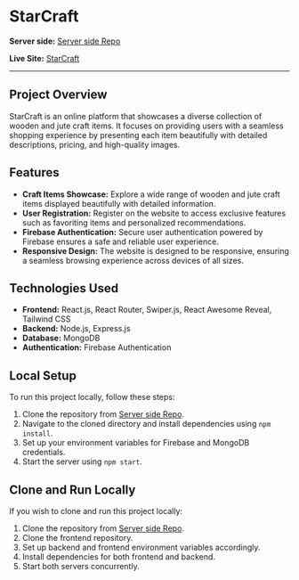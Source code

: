# StarCraft

**Server side:** [Server side Repo](https://github.com/rakib3719/StarCraft-Server-Side)

**Live Site:** [StarCraft](https://starcraft-1.web.app/)

---

## Project Overview

StarCraft is an online platform that showcases a diverse collection of wooden and jute craft items. It focuses on providing users with a seamless shopping experience by presenting each item beautifully with detailed descriptions, pricing, and high-quality images.

## Features

- **Craft Items Showcase:** Explore a wide range of wooden and jute craft items displayed beautifully with detailed information.
- **User Registration:** Register on the website to access exclusive features such as favoriting items and personalized recommendations.
- **Firebase Authentication:** Secure user authentication powered by Firebase ensures a safe and reliable user experience.
- **Responsive Design:** The website is designed to be responsive, ensuring a seamless browsing experience across devices of all sizes.

## Technologies Used

- **Frontend:** React.js, React Router, Swiper.js, React Awesome Reveal, Tailwind CSS
- **Backend:** Node.js, Express.js
- **Database:** MongoDB
- **Authentication:** Firebase Authentication

## Local Setup

To run this project locally, follow these steps:

1. Clone the repository from [Server side Repo](https://github.com/rakib3719/StarCraft-Server-Side).
2. Navigate to the cloned directory and install dependencies using `npm install`.
3. Set up your environment variables for Firebase and MongoDB credentials.
4. Start the server using `npm start`.

## Clone and Run Locally

If you wish to clone and run this project locally:

1. Clone the repository from [Server side Repo](https://github.com/rakib3719/StarCraft-Server-Side).
2. Clone the frontend repository.
3. Set up backend and frontend environment variables accordingly.
4. Install dependencies for both frontend and backend.
5. Start both servers concurrently.


